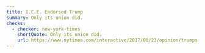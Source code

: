 ```yaml
---
title: I.C.E. Endorsed Trump
summary: Only its union did.
checks:
  - checker: new-york-times
    shortQuote: Only its union did.
    url: https://www.nytimes.com/interactive/2017/06/23/opinion/trumps-lies.html
---
```

